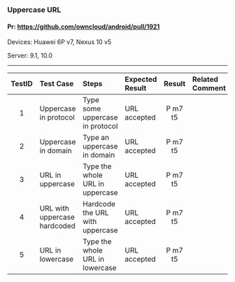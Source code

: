 ###  Uppercase URL 

#### Pr: https://github.com/owncloud/android/pull/1921 

Devices: Huawei 6P v7, Nexus 10 v5

Server: 9.1, 10.0


---

 
| TestID | Test Case | Steps | Expected Result | Result | Related Comment |
| :----: | :-------- | :---- | :-------------- | :----: | :------ |
| 1 | Uppercase in protocol  |  Type some uppercase in protocol | URL accepted  | P m7 t5 |  |
| 2 | Uppercase in domain  |  Type an uppercase in domain | URL accepted  | P m7 t5|  |
| 3 | URL in uppercase  |  Type the whole URL in uppercase | URL accepted  | P m7 t5|  |
| 4 | URL with uppercase hardcoded  | Hardcode the URL with uppercase| URL accepted  | P m7 t5|  |
| 5 | URL in lowercase  |  Type the whole URL in lowercase | URL accepted  | P m7 t5|  |